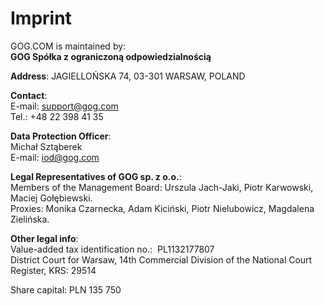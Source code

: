 Imprint
=======

GOG.COM is maintained by:  
**GOG Spółka z ograniczoną odpowiedzialnością** 

**Address**: JAGIELLOŃSKA 74, 03-301 WARSAW, POLAND 

**Contact**:  
E-mail: [support@gog.com](mailto:support@gog.com)  
Tel.: +48 22 398 41 35 

**Data Protection Officer**:  
Michał Sztąberek  
E-mail: [iod@gog.com](mailto:iod@gog.com) 

**Legal Representatives of GOG sp. z o.o.**:  
Members of the Management Board: Urszula Jach-Jaki, Piotr Karwowski, Maciej Gołębiewski.  
Proxies: Monika Czarnecka, Adam Kiciński, Piotr Nielubowicz, Magdalena Zielińska.

**Other legal info**:  
Value-added tax identification no.:  PL1132177807  
District Court for Warsaw, 14th Commercial Division of the National Court Register, KRS: 29514

Share capital: PLN 135 750